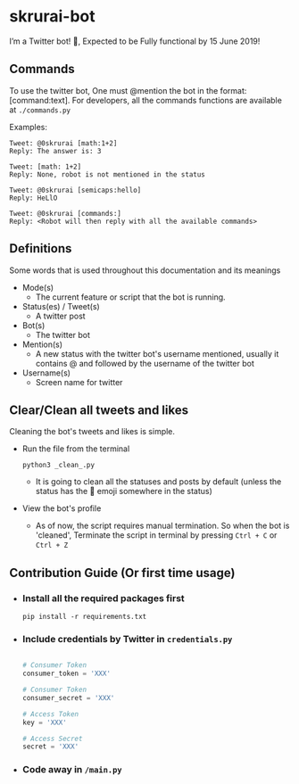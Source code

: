 # skrurai-bot
I’m a Twitter bot! 🤖, Expected to be Fully functional by 15 June 2019!

## Commands
To use the twitter bot, One must @mention the bot in the format: [command:text].
For developers, all the commands functions are available at `./commands.py`

Examples:
```
Tweet: @0skrurai [math:1+2]
Reply: The answer is: 3

Tweet: [math: 1+2]
Reply: None, robot is not mentioned in the status

Tweet: @0skrurai [semicaps:hello]
Reply: HeLlO

Tweet: @0skrurai [commands:]
Reply: <Robot will then reply with all the available commands>

```

## Definitions
Some words that is used throughout this documentation and its meanings
-   Mode(s)
    -   The current feature or script that the bot is running.
-   Status(es) / Tweet(s)
    -   A twitter post
-   Bot(s)
    -   The twitter bot
-   Mention(s)
    -   A new status with the twitter bot's username mentioned, usually it contains @ and followed by the username of the twitter bot
-   Username(s)
    -   Screen name for twitter


## Clear/Clean all tweets and likes
Cleaning the bot's tweets and likes is simple.
-   Run the file from the terminal
    ```shell
    python3 _clean_.py
    ```

    -   It is going to clean all the statuses and posts by default (unless the status has the 🚫 emoji somewhere in the status)

-   View the bot's profile
    -   As of now, the script requires manual termination. So when the bot is 'cleaned', Terminate the script in terminal by pressing `Ctrl + C` or `Ctrl + Z`

## Contribution Guide (Or first time usage)
-   ### Install  all the required packages first
    ```shell
    pip install -r requirements.txt 
    ```

-   ### Include credentials by Twitter in `credentials.py`
    ```python

    # Consumer Token
    consumer_token = 'XXX'

    # Consumer Token
    consumer_secret = 'XXX'

    # Access Token
    key = 'XXX'

    # Access Secret
    secret = 'XXX'
    ```

-   ### Code away in `/main.py`

